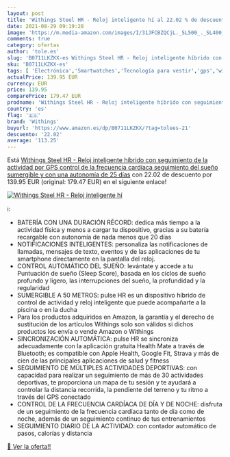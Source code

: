 ```yaml
---
layout: post
title: 'Withings Steel HR - Reloj inteligente hí al 22.02 % de descuento'
date: 2021-08-29 09:19:28
image: 'https://m.media-amazon.com/images/I/31JFCBZQCjL._SL500_._SL400_.jpg'
comments: true
category: ofertas
author: 'tole.es'
slug: 'B0711LKZKX-es Withings Steel HR - Reloj inteligente híbrido con...'
sku: 'B0711LKZKX-es'
tags: [ 'Electrónica','Smartwatches','Tecnología para vestir','gps','withings', ]
actualPrice: 139.95 EUR
currency: EUR
price: 139.95
comparePrice: 179.47 EUR
prodname: 'Withings Steel HR - Reloj inteligente híbrido con seguimiento de la actividad por GPS  control de la frecuencia cardíaca  seguimiento del sueño  sumergible y con una autonomía de 25 días'
country: 'es'
flag: '🇪🇸'
brand: 'Withings'
buyurl: 'https://www.amazon.es/dp/B0711LKZKX/?tag=tolees-21'
descuento: '22.02'
average: '113.25'
---
```


Está [Withings Steel HR - Reloj inteligente híbrido con seguimiento de la actividad por GPS  control de la frecuencia cardíaca  seguimiento del sueño  sumergible y con una autonomía de 25 días](https://www.amazon.es/dp/B0711LKZKX/?tag=tolees-21) con 22.02 de descuento por 139.95 EUR (original: 179.47 EUR) en el siguiente enlace!

[![Withings Steel HR - Reloj inteligente hí](https://m.media-amazon.com/images/I/31JFCBZQCjL._SL500_._SL400_.jpg)](https://www.amazon.es/dp/B0711LKZKX/?tag=tolees-21)

ℹ️:

- BATERÍA CON UNA DURACIÓN RÉCORD: dedica más tiempo a la actividad física y menos a cargar tu dispositivo, gracias a su batería recargable con autonomía de nada menos que 20 días
- NOTIFICACIONES INTELIGENTES: personaliza las notificaciones de llamadas, mensajes de texto, eventos y de las aplicaciones de tu smartphone directamente en la pantalla del reloj.
- CONTROL AUTOMÁTICO DEL SUEÑO: levántate y accede a tu Puntuación de sueño (Sleep Score), basada en los ciclos de sueño profundo y ligero, las interrupciones del sueño, la profundidad y la regularidad
- SUMERGIBLE A 50 METROS: pulse HR es un dispositivo híbrido de control de actividad y reloj inteligente que puede acompañarte a la piscina o en la ducha
- Para los productos adquiridos en Amazon, la garantía y el derecho de sustitución de los artículos Withings solo son válidos si dichos productos los envía o vende Amazon o Withings
- SINCRONIZACIÓN AUTOMÁTICA: pulse HR se sincroniza adecuadamente con la aplicación gratuita Health Mate a través de Bluetooth; es compatible con Apple Health, Google Fit, Strava y más de cien de las principales aplicaciones de salud y fitness
- SEGUIMIENTO DE MÚLTIPLES ACTIVIDADES DEPORTIVAS: con capacidad para realizar un seguimiento de más de 30 actividades deportivas, te proporciona un mapa de tu sesión y te ayudará a controlar la distancia recorrida, la pendiente del terreno y tu ritmo a través del GPS conectado
- CONTROL DE LA FRECUENCIA CARDÍACA DE DÍA Y DE NOCHE: disfruta de un seguimiento de la frecuencia cardíaca tanto de día como de noche, además de un seguimiento continuo de tus entrenamientos
- SEGUIMIENTO DIARIO DE LA ACTIVIDAD: con contador automático de pasos, calorías y distancia

[🛒 Ver la oferta!!](https://www.amazon.es/dp/B0711LKZKX/?tag=tolees-21)

